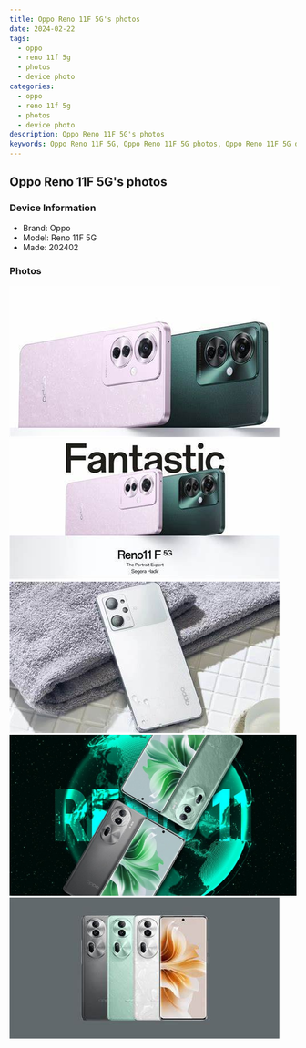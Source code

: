 ```yaml
---
title: Oppo Reno 11F 5G's photos
date: 2024-02-22
tags: 
  - oppo
  - reno 11f 5g
  - photos
  - device photo
categories: 
  - oppo
  - reno 11f 5g
  - photos
  - device photo
description: Oppo Reno 11F 5G's photos
keywords: Oppo Reno 11F 5G, Oppo Reno 11F 5G photos, Oppo Reno 11F 5G device photo
---
```


## Oppo Reno 11F 5G's photos

### Device Information

- Brand: Oppo
- Model: Reno 11F 5G
- Made: 202402

### Photos

![/images/best-assets/devices/oppo/oppo-reno-11f-5g/1.jpg](/images/best-assets/devices/oppo/oppo-reno-11f-5g/1.jpg)
![/images/best-assets/devices/oppo/oppo-reno-11f-5g/2.jpg](/images/best-assets/devices/oppo/oppo-reno-11f-5g/2.jpg)
![/images/best-assets/devices/oppo/oppo-reno-11f-5g/3.jpg](/images/best-assets/devices/oppo/oppo-reno-11f-5g/3.jpg)
![/images/best-assets/devices/oppo/oppo-reno-11f-5g/4.jpg](/images/best-assets/devices/oppo/oppo-reno-11f-5g/4.jpg)
![/images/best-assets/devices/oppo/oppo-reno-11f-5g/5.jpg](/images/best-assets/devices/oppo/oppo-reno-11f-5g/5.jpg)

